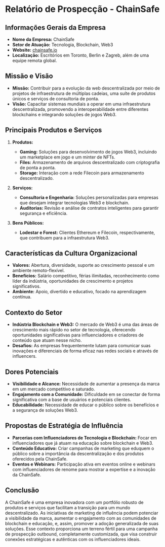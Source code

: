 # Relatório de Prospecção - ChainSafe

## Informações Gerais da Empresa
- **Nome da Empresa:** ChainSafe
- **Setor de Atuação:** Tecnologia, Blockchain, Web3
- **Website:** [chainsafe.io](http://www.chainsafe.io)
- **Localização:** Escritórios em Toronto, Berlin e Zagreb, além de uma equipe remota global.

## Missão e Visão
- **Missão:** Contribuir para a evolução da web descentralizada por meio de projetos de infraestrutura de múltiplas cadeias, uma suíte de produtos únicos e serviços de consultoria de ponta.
- **Visão:** Capacitar sistemas mundiais a operar em uma infraestrutura descentralizada, promovendo a interoperabilidade entre diferentes blockchains e integrando soluções de jogos Web3.

## Principais Produtos e Serviços
1. **Produtos:**
   - **Gaming:** Soluções para desenvolvimento de jogos Web3, incluindo um marketplace em jogo e um minter de NFTs.
   - **Files:** Armazenamento de arquivos descentralizado com criptografia de ponta a ponta.
   - **Storage:** Interação com a rede Filecoin para armazenamento descentralizado.

2. **Serviços:**
   - **Consultoria e Engenharia:** Soluções personalizadas para empresas que desejam integrar tecnologias Web3 e blockchain.
   - **Auditorias:** Revisão e análise de contratos inteligentes para garantir segurança e eficiência.

3. **Bens Públicos:**
   - **Lodestar e Forest:** Clientes Ethereum e Filecoin, respectivamente, que contribuem para a infraestrutura Web3.

## Características da Cultura Organizacional
- **Valores:** Abertura, diversidade, suporte ao crescimento pessoal e um ambiente remoto-flexível.
- **Benefícios:** Salário competitivo, férias ilimitadas, reconhecimento como líder da indústria, oportunidades de crescimento e projetos significativos.
- **Ambiente:** Apoio, divertido e educativo, focado na aprendizagem contínua.

## Contexto do Setor
- **Indústria Blockchain e Web3:** O mercado de Web3 é uma das áreas de crescimento mais rápido no setor de tecnologia, oferecendo oportunidades significativas para influenciadores e criadores de conteúdo que atuam nesse nicho.
- **Desafios:** As empresas frequentemente lutam para comunicar suas inovações e diferenciais de forma eficaz nas redes sociais e através de influencers.

## Dores Potenciais
- **Visibilidade e Alcance:** Necessidade de aumentar a presença da marca em um mercado competitivo e saturado.
- **Engajamento com a Comunidade:** Dificuldade em se conectar de forma significativa com a base de usuários e potenciais clientes.
- **Educabilidade:** Necessidade de educar o público sobre os benefícios e a segurança de soluções Web3.

## Propostas de Estratégia de Influência
- **Parcerias com Influenciadores de Tecnologia e Blockchain:** Focar em influenciadores que já atuam na educação sobre blockchain e Web3.
- **Conteúdo Educativo:** Criar campanhas de marketing que eduquem o público sobre a importância da descentralização e dos produtos oferecidos pela ChainSafe.
- **Eventos e Webinars:** Participação ativa em eventos online e webinars com influenciadores de renome para mostrar a expertise e a inovação da ChainSafe.

## Conclusão
A ChainSafe é uma empresa inovadora com um portfólio robusto de produtos e serviços que facilitam a transição para um mundo descentralizado. As iniciativas de marketing de influência podem potenciar a visibilidade da marca, aumentar o engajamento com as comunidades de blockchain e educação, e, assim, promover a adoção generalizada de suas soluções. Esse contexto proporciona um terreno fértil para uma campanha de prospecção outbound, completamente customizada, que visa construir conexões estratégicas e autênticas com os influenciadores ideais.
